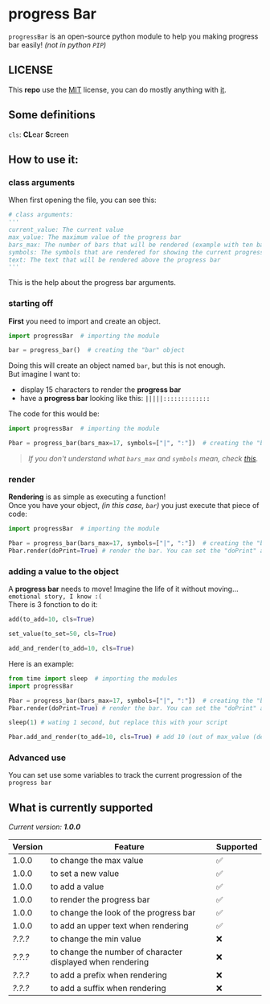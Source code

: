 # progress Bar
`progressBar` is an open-source python module to help you making progress bar easily! *(not in python `PIP`)*

## **LICENSE**
This **repo** use the [MIT](https://choosealicense.com/licenses/mit/) license, you can do mostly anything with [it](https://github.com/Geming400/progressBar).

## Some definitions
`cls`: **CL**ear **S**creen

## How to use it:
### class arguments
When first opening the file, you can see this:
```py
# class arguments:
'''
current_value: The current value
max_value: The maximum value of the progress bar
bars_max: The number of bars that will be rendered (example with ten bars: ----------)
symbols: The symbols that are rendered for showing the current progress bar state (the first index is the full bar and the second is the empty bar)
text: The text that will be rendered above the progress bar
'''
```
This is the help about the progress bar arguments.

### starting off
**First** you need to import and create an object.
```py
import progressBar  # importing the module

bar = progress_bar()  # creating the "bar" object
```
Doing this will create an object named `bar`, but this is not enough.\
But imagine I want to:
- display 15 characters to render the **progress bar**
- have a **progress bar** looking like this: `|||||:::::::::::::`

The code for this would be:
```py
import progressBar  # importing the module

Pbar = progress_bar(bars_max=17, symbols=["|", ":"])  # creating the "bar" object
```
> *If you don't understand what `bars_max` and `symbols` mean, check [this](https://github.com/Geming400/progressBar/blob/main/README.md#how-to-use-it).*

### render
**Rendering** is as simple as executing a function!\
Once you have your object, *(in this case, `bar`)* you just execute that piece of code:
```py
import progressBar  # importing the module

Pbar = progress_bar(bars_max=17, symbols=["|", ":"])  # creating the "bar" object
Pbar.render(doPrint=True) # render the bar. You can set the "doPrint" argument to False to prevent the printing. (by default True)
```

### adding a value to the object
A **progress bar** needs to move! Imagine the life of it without moving... `emotional story, I know :(`\
There is 3 fonction to do it:
```py
add(to_add=10, cls=True)
```

```py
set_value(to_set=50, cls=True)
```

```py
add_and_render(to_add=10, cls=True)
```

Here is an example:
```py
from time import sleep  # importing the modules
import progressBar

Pbar = progress_bar(bars_max=17, symbols=["|", ":"])  # creating the "bar" object
Pbar.render(doPrint=True) # render the bar. You can set the "doPrint" argument to False to prevent the printing. (by default True)

sleep(1) # wating 1 second, but replace this with your script

Pbar.add_and_render(to_add=10, cls=True) # add 10 (out of max_value (default: 100)) the the progress bar and then render it
```

### Advanced use
You can set use some variables to track the current progression of the `progress bar`

## What is currently supported
*Current version: **1.0.0***

| Version | Feature                                                    | Supported          |
| ------- | ---------------------------------------------------------- |------------------- |
| 1.0.0   | to change the max value                                    | :white_check_mark: |
| 1.0.0   | to set a new value                                         | :white_check_mark: |
| 1.0.0   | to add a value                                             | :white_check_mark: |
| 1.0.0   | to render the progress bar                                 | :white_check_mark: |
| 1.0.0   | to change the look of the progress bar                     | :white_check_mark: |
| 1.0.0   | to add an upper text when rendering                        | :white_check_mark: |
| *?.?.?* | to change the min value                                    | :x:                 |
| *?.?.?* | to change the number of character displayed when rendering | :x:                 |
| *?.?.?* | to add a prefix when rendering                             | :x:                 |
| *?.?.?* | to add a suffix when rendering                             | :x:                 |
